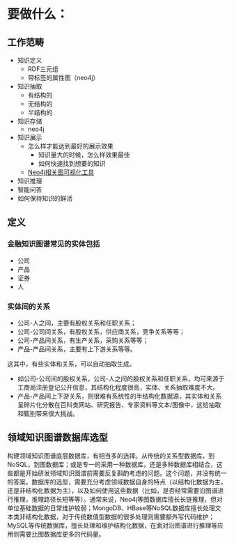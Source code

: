 # 要做什么：

## 工作范畴

- 知识定义
  - RDF三元组
  - 带标签的属性图（neo4j）
- 知识抽取
  - 有结构的
  - 无结构的
  - 半结构的
- 知识存储
  - neo4j
- 知识展示
  - 怎么样才能达到最好的展示效果
    - 知识量大的时候，怎么样效果最佳
    - 如何快速找到想要的知识
  - [Neo4j相关图可视化工具](https://neo4j.com/developer/tools-graph-visualization/)
- 知识推理
- 智能问答
- 如何保持知识的鲜活

## 定义

### 金融知识图谱常见的实体包括

- 公司
- 产品
- 证券
- 人

### 实体间的关系

- 公司-人之间，主要有股权关系和任职关系；
- 公司-公司间关系，有股权关系，供应商关系，竞争关系等等；
- 公司-产品间关系，有生产关系，采购关系等等；
- 产品-产品间关系，主要有上下游关系等等。

这其中，有些实体和关系，可以自动抽取生成。

- 如公司-公司间的股权关系，公司-人之间的股权关系和任职关系，均可来源于工商局注册登记公开信息，其结构化程度很高，实体、关系抽取难度不大。
- 产品-产品间上下游关系，则很难有系统性的半结构化数据源，其实体和关系呈碎片化分散在百科类网站、研究报告、专家资料等文本/图像中，这给抽取和甄别带来很大挑战。

## 领域知识图谱数据库选型

构建领域知识图谱底层数据库，有相当多的选择。从传统的关系型数据库，到NoSQL，到图数据库；或是专一的采用一种数据库，还是多种数据库相结合，这些都是开始研发领域知识图谱前需要反复斟酌考虑的问题。这个问题，并没有统一的答案。数据库的选型，需要充分考虑领域数据自身的特点（以结构化数据为主，还是非结构化数据为主），以及如何使用这些数据（比如，是否经常需要沿图谱进行推理，推理路径长短等等）。通常来说，Neo4j等图数据库擅长长链推理，但对单位基础数据的日常维护较弱；MongoDB、HBase等NoSQL数据库擅长处理文本类非结构化数据，对于传统数值型数据的很多处理则需要额外写代码维护；MySQL等传统数据库，擅长处理和维护结构化数据，在面对沿图谱进行推理等应用则需要比图数据库更多的代码量。
